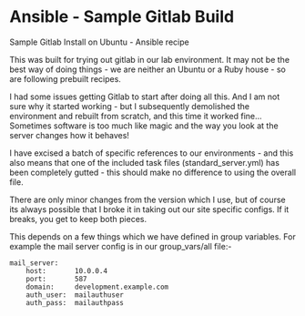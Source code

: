 Ansible - Sample Gitlab Build
=============================

Sample Gitlab Install on Ubuntu - Ansible recipe

This was built for trying out gitlab in our lab environment.  It may not be the best way of doing things - we are neither an Ubuntu or a Ruby house - so are following prebuilt recipes.

I had some issues getting Gitlab to start after doing all this.  And I am not sure why it started working - but I subsequently demolished the environment and rebuilt from scratch, and this time it worked fine… Sometimes software is too much like magic and the way you look at the server changes how it behaves!

I have excised a batch of specific references to our environments - and this also means that one of the included task files (standard_server.yml) has been completely gutted - this should make no difference to using the overall file.

There are only minor changes from the version which I use, but of course its always possible that I broke it in taking out our site specific configs.  If it breaks, you get to keep both pieces.

This depends on a few things which we have defined in group variables.  For example the mail server config is in our group_vars/all file:-

    mail_server:
        host:       10.0.0.4
        port:       587
        domain:     development.example.com
        auth_user:  mailauthuser
        auth_pass:  mailauthpass
